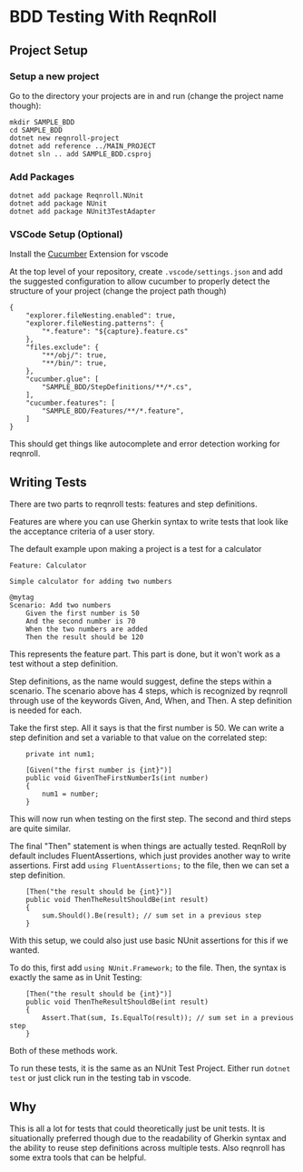 # BDD Testing With ReqnRoll

## Project Setup

### Setup a new project

Go to the directory your projects are in and run (change the project name though):
```
mkdir SAMPLE_BDD
cd SAMPLE_BDD
dotnet new reqnroll-project
dotnet add reference ../MAIN_PROJECT
dotnet sln .. add SAMPLE_BDD.csproj
```

### Add Packages
```
dotnet add package Reqnroll.NUnit
dotnet add package NUnit
dotnet add package NUnit3TestAdapter
```

### VSCode Setup (Optional)

Install the [Cucumber](https://marketplace.visualstudio.com/items?itemName=CucumberOpen.cucumber-official) Extension for vscode

At the top level of your repository, create ``.vscode/settings.json`` and add the suggested configuration to allow cucumber to properly detect the structure of your project (change the project path though)

```
{
    "explorer.fileNesting.enabled": true,
    "explorer.fileNesting.patterns": { 
        "*.feature": "${capture}.feature.cs"
    },
    "files.exclude": { 
        "**/obj/": true,
        "**/bin/": true,
    },
    "cucumber.glue": [ 
        "SAMPLE_BDD/StepDefinitions/**/*.cs",
    ],
    "cucumber.features": [
        "SAMPLE_BDD/Features/**/*.feature",
    ]
}
```

This should get things like autocomplete and error detection working for reqnroll.


## Writing Tests

There are two parts to reqnroll tests: features and step definitions.

Features are where you can use Gherkin syntax to write tests that look like the acceptance criteria of a user story.

The default example upon making a project is a test for a calculator

```
Feature: Calculator

Simple calculator for adding two numbers

@mytag
Scenario: Add two numbers
	Given the first number is 50
	And the second number is 70
	When the two numbers are added
	Then the result should be 120
```
This represents the feature part. This part is done, but it won't work as a test without a step definition.

Step definitions, as the name would suggest, define the steps within a scenario. The scenario above has 4 steps, which is recognized by reqnroll through use of the keywords Given, And, When, and Then. A step definition is needed for each.

Take the first step. All it says is that the first number is 50. We can write a step definition and set a variable to that value on the correlated step:

```
    private int num1;

    [Given("the first number is {int}")]
    public void GivenTheFirstNumberIs(int number)
    {
        num1 = number;
    }
```
This will now run when testing on the first step. The second and third steps are quite similar.

The final "Then" statement is when things are actually tested. ReqnRoll by default includes FluentAssertions, which just provides another way to write assertions.
First add ``using FluentAssertions;`` to the file, then we can set a step definition. 

```
    [Then("the result should be {int}")]
    public void ThenTheResultShouldBe(int result)
    {
        sum.Should().Be(result); // sum set in a previous step
    }
```

With this setup, we could also just use basic NUnit assertions for this if we wanted.

To do this, first add ``using NUnit.Framework;`` to the file. Then, the syntax is exactly the same as in Unit Testing:

```
    [Then("the result should be {int}")]
    public void ThenTheResultShouldBe(int result)
    {
        Assert.That(sum, Is.EqualTo(result)); // sum set in a previous step
    }
```

Both of these methods work. 

To run these tests, it is the same as an NUnit Test Project. Either run ``dotnet test`` or just click run in the testing tab in vscode.

## Why

This is all a lot for tests that could theoretically just be unit tests. It is situationally preferred though due to the readability of Gherkin syntax and the ability to reuse step definitions across multiple tests. Also reqnroll has some extra tools that can be helpful.

